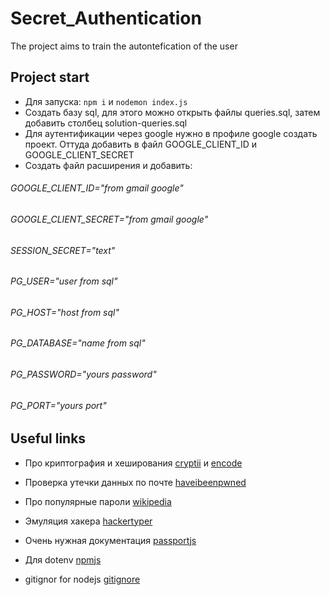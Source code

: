 # Secret_Authentication
The project aims to train the autontefication of the user

## Project start
* Для запуска:
`npm i` и
`nodemon index.js`
* Cоздать базу sql, для этого можно открыть файлы queries.sql, затем добавить столбец solution-queries.sql
* Для аутентификации через google нужно в профиле google создать проект. Оттуда добавить в файл GOOGLE_CLIENT_ID и GOOGLE_CLIENT_SECRET
* Создать файл расширения и добавить:
<h6>GOOGLE_CLIENT_ID="from gmail google"<h6>
<h6>GOOGLE_CLIENT_SECRET="from gmail google"<h6>
<h6>SESSION_SECRET="text"<h6>
<h6>PG_USER="user from sql"<h6>
<h6>PG_HOST="host from sql"<h6>
<h6>PG_DATABASE="name from sql"<h6>
<h6>PG_PASSWORD="yours password"<h6>
<h6>PG_PORT="yours port"<h6>


## Useful links
* Про криптография и хеширования [cryptii](https://cryptii.com/pipes/caesar-cipher) и [encode](https://encode-decode.com/aes256-encrypt-online/)
* Проверка утечки данных по почте [haveibeenpwned](https://haveibeenpwned.com/)
* Про популярные пароли [wikipedia](https://en.wikipedia.org/wiki/List_of_the_most_common_passwords)
* Эмуляция хакера [hackertyper](https://hackertyper.net/)
* Очень нужная документация [passportjs](https://www.passportjs.org/docs/)

* Для dotenv [npmjs](https://www.npmjs.com/package/dotenv)
* gitignor for nodejs [gitignore](https://github.com/github/gitignore/blob/main/Node.gitignore)
